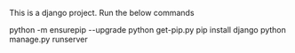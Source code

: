 This is a django project. Run the below commands

python -m ensurepip --upgrade
python get-pip.py
pip install django
python manage.py runserver
